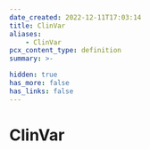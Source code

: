 ```yaml
---
date_created: 2022-12-11T17:03:14
title: ClinVar
aliases:
    - ClinVar
pcx_content_type: definition
summary: >-

hidden: true
has_more: false
has_links: false
---
```


# ClinVar
